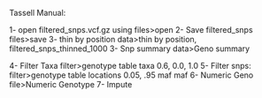 Tassell Manual:

1- open filtered_snps.vcf.gz using files>open
2- Save filtered_snps files>save
3- thin by position
data>thin by position, filtered_snps_thinned_1000
3- Snp summary
    data>Geno summary
    
4- Filter Taxa
    filter>genotype table taxa 0.6, 0.0, 1.0
5- Filter snps:
    filter>genotype table locations  0.05, .95 maf maf
6- Numeric Geno
    file>Numeric Genotype
7- Impute

